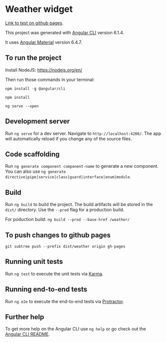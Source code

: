 # Weather widget

[Link to test on github pages](https://flight.github.io/weather/).

This project was generated with [Angular CLI](https://github.com/angular/angular-cli) version 6.1.4.

It uses [Angular Material](https://material.angular.io/) version 6.4.7.

## To run the project
Install NodeJS: https://nodejs.org/en/

Then run those commands in your terminal:

`npm install -g @angular/cli`

`npm install`

`ng serve --open`

## Development server

Run `ng serve` for a dev server. Navigate to `http://localhost:4200/`. The app will automatically reload if you change any of the source files.

## Code scaffolding

Run `ng generate component component-name` to generate a new component. You can also use `ng generate directive|pipe|service|class|guard|interface|enum|module`.

## Build

Run `ng build` to build the project. The build artifacts will be stored in the `dist/` directory. Use the `--prod` flag for a production build.

For poduction build:
`ng build --prod --base-href /weather/`

## To push changes to github pages

`git subtree push --prefix dist/weather origin gh-pages`

## Running unit tests

Run `ng test` to execute the unit tests via [Karma](https://karma-runner.github.io).

## Running end-to-end tests

Run `ng e2e` to execute the end-to-end tests via [Protractor](http://www.protractortest.org/).

## Further help

To get more help on the Angular CLI use `ng help` or go check out the [Angular CLI README](https://github.com/angular/angular-cli/blob/master/README.md).
